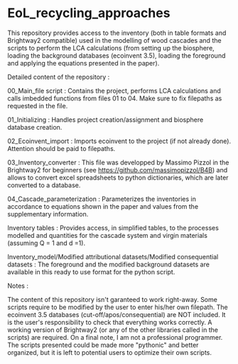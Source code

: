 # EoL_recycling_approaches

This repository provides access to the inventory (both in table formats and Brightway2 compatible) used in the modelling of wood cascades and the scripts to perform the LCA calculations (from setting up the biosphere, loading the background databases (ecoinvent 3.5), loading the foreground and applying the equations presented in the paper).

Detailed content of the repository : 

00_Main_file script : Contains the project, performs LCA calculations and calls imbedded functions from files 01 to 04. Make sure to fix filepaths as requested in the file.

01_Initializing : Handles project creation/assignment and biosphere database creation.

02_Ecoinvent_import : Imports ecoinvent to the project (if not already done). Attention should be paid to filepaths.

03_Inventory_converter : This file was developped by Massimo Pizzol in the Brightway2 for beginners (see https://github.com/massimopizzol/B4B) and allows to convert excel spreadsheets to python dictionaries, which are later converted to a database. 

04_Cascade_parameterization : Parameterizes the inventories in accordance to equations shown in the paper and values from the supplementary information.

Inventory tables : Provides access, in simplified tables, to the processes modelled and quantities for the cascade system and virgin materials (assuming Q = 1 and d =1). 

Inventory_model/Modified attributional datasets/Modified consequential datasets : The foreground and the modified background datasets are available in this ready to use format for the python script. 

Notes :

The content of this repository isn't garanteed to work right-away. Some scripts require to be modified by the user to enter his/her own filepath. The ecoinvent 3.5 databases (cut-off/apos/consequential) are NOT included. It is the user's responsibility to check that everything works correctly. A working version of Brightway2 (or any of the other libraries called in the scripts) are required. On a final note, I am not a professional programmer. The scripts presented could be made more "pythonic" and better organized, but it is left to potential users to optimize their own scripts.



